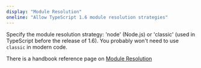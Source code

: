 ```yaml
---
display: "Module Resolution"
oneline: "Allow TypeScript 1.6 module resolution strategies"
---
```


Specify the module resolution strategy: 'node' (Node.js) or 'classic' (used in TypeScript before the release of 1.6).
You probably won't need to use `classic` in modern code.

There is a handbook reference page on [Module Resolution](/docs/handbook/module-resolution.html)
